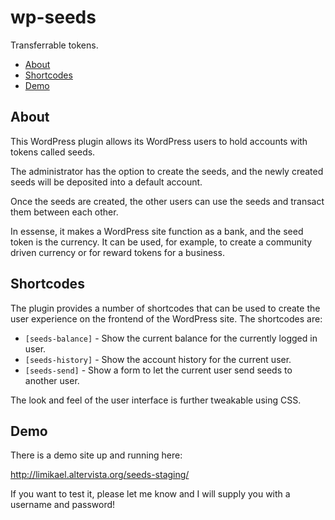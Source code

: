 # wp-seeds

Transferrable tokens.

* [About](#about)
* [Shortcodes](#shortcodes)
* [Demo](#demo)

## About

This WordPress plugin allows its WordPress users to hold accounts with tokens called seeds.

The administrator has the option to create the seeds, and the newly created seeds will be deposited into a default account.

Once the seeds are created, the other users can use the seeds and transact them between each other.

In essense, it makes a WordPress site function as a bank, and the seed token is the currency.
It can be used, for example, to create a community driven currency or for reward tokens for a business.

## Shortcodes

The plugin provides a number of shortcodes that can be used to create the user experience on the frontend of the WordPress site. The shortcodes are:

* `[seeds-balance]` - Show the current balance for the currently logged in user.
* `[seeds-history]` - Show the account history for the current user.
* `[seeds-send]` - Show a form to let the current user send seeds to another user.

The look and feel of the user interface is further tweakable using CSS.

## Demo

There is a demo site up and running here:

http://limikael.altervista.org/seeds-staging/

If you want to test it, please let me know and I will supply you with a username and password!
